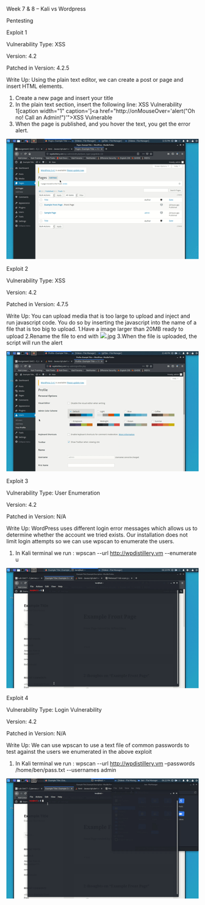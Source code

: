 Week 7 & 8 – Kali vs Wordpress

Pentesting

Exploit 1

Vulnerability Type: XSS

Version: 4.2

Patched in Version: 4.2.5

Write Up: Using the plain text editor, we can create a post or page and insert HTML elements.
  1. Create a new page and insert your title
  2. In the plain text section, insert the following line:
    XSS Vulnerability 1[caption width="1" caption='<a href="' ">]</a><a href="http://onMouseOver='alert("Oh no! Call an Admin!")'">XSS Vulnerable</a>
  3. When the page is published, and you hover the text, you get the error alert.

![](XSS1.gif)

Exploit 2

Vulnerability Type: XSS

Version: 4.2

Patched in Version: 4.7.5

Write Up: You can upload media that is too large to upload and inject and run javascript code. You do so by inserting the javascript into the name of a file that is too big to upload.
  1.Have a image larger than 20MB ready to upload
  2.Rename the file to end with <img src=x onerror=alert(1)>.jpg
  3.When the file is uploaded, the script will run the alert

![](XSSMedia.gif)

Exploit 3

Vulnerability Type: User Enumeration

Version: 4.2

Patched in Version: N/A

Write Up: WordPress uses different login error messages which allows us to determine whether the account we tried exists. Our installation does not limit login attempts so we can use wpscan to enumerate the users.
  1.	In Kali terminal we run : wpscan --url http://wpdistillery.vm --enumerate u

![](enumerate.gif)

Exploit 4

Vulnerability Type: Login Vulnerability 

Version: 4.2

Patched in Version: N/A

Write Up: We can use wpscan to use a text file of common passwords to test against the users we enumerated in the above exploit
1.	In Kali terminal we run : wpscan --url http://wpdistillery.vm –passwords /home/ben/pass.txt --usernames admin

![](pass.gif)

